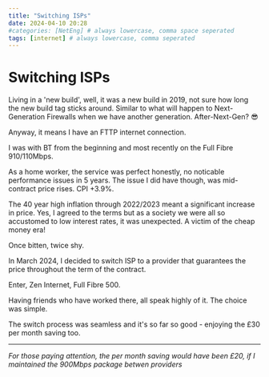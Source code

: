 ```yaml
---
title: "Switching ISPs"
date: 2024-04-10 20:28
#categories: [NetEng] # always lowercase, comma space seperated
tags: [internet] # always lowercase, comma seperated
---
```


# Switching ISPs
Living in a 'new build', well, it was a new build in 2019, not sure how long the new build tag sticks around. Similar to what will happen to Next-Generation Firewalls when we have another generation. After-Next-Gen? :sunglasses:

Anyway, it means I have an FTTP internet connection.

I was with BT from the beginning and most recently on the Full Fibre 910/110Mbps.

As a home worker, the service was perfect honestly, no noticable performance issues in 5 years. The issue I did have though, was mid-contract price rises. CPI +3.9%.

The 40 year high inflation through 2022/2023 meant a significant increase in price. Yes, I agreed to the terms but as a society we were all so accustomed to low interest rates, it was unexpected. A victim of the cheap money era!

Once bitten, twice shy.

In March 2024, I decided to switch ISP to a provider that guarantees the price throughout the term of the contract.

Enter, Zen Internet, Full Fibre 500.

Having friends who have worked there, all speak highly of it. The choice was simple.

The switch process was seamless and it's so far so good - enjoying the £30 per month saving too.

---

*For those paying attention, the per month saving would have been £20, if I maintained the 900Mbps package betwen providers*